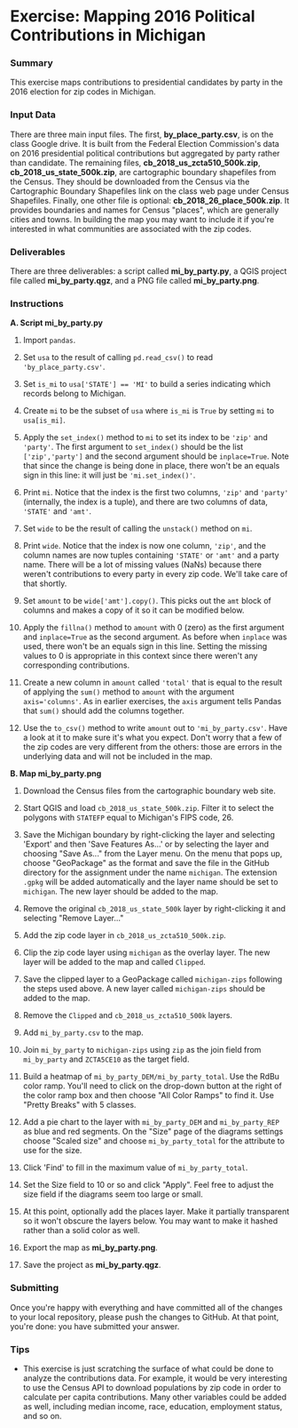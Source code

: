 # Exercise: Mapping 2016 Political Contributions in Michigan

### Summary

This exercise maps contributions to presidential candidates by party in 
the 2016 election for zip codes in Michigan.

### Input Data

There are three main input files. The first, **by_place_party.csv**, is on 
the class Google drive. It is built from the Federal Election Commission's 
data on 2016 presidential political contributions but aggregated by party 
rather than candidate. The remaining files, **cb_2018_us_zcta510_500k.zip**, 
**cb_2018_us_state_500k.zip**, are cartographic boundary shapefiles from 
the Census. They should be downloaded from the Census via the Cartographic 
Boundary Shapefiles link on the class web page under Census Shapefiles. 
Finally, one other file is optional: **cb_2018_26_place_500k.zip**. It
provides boundaries and names for Census "places", which are generally 
cities and towns. In building the map you may want to include it if you're 
interested in what communities are associated with the zip codes. 

### Deliverables

There are three deliverables: a script called **mi_by_party.py**, a QGIS
project file called **mi_by_party.qgz**, and a PNG file called 
**mi_by_party.png**.

### Instructions

**A. Script mi_by_party.py** 

1. Import `pandas`.

1. Set `usa` to the result of calling `pd.read_csv()` to read 
`'by_place_party.csv'`.

1. Set `is_mi` to `usa['STATE'] == 'MI'` to build a series indicating 
which records belong to Michigan.

1. Create `mi` to be the subset of `usa` where `is_mi` is `True` by 
setting `mi` to `usa[is_mi]`.

1. Apply the `set_index()` method to `mi` to set its index to be `'zip'` 
and `'party'`. The first argument to `set_index()` should be the list 
`['zip','party']` and the second argument should be `inplace=True`. 
Note that since the change is being done in place, there won't be an
equals sign in this line: it will just be `'mi.set_index()'`. 

1. Print `mi`. Notice that the index is the first two columns, `'zip'` 
and `'party'` (internally, the index is a tuple), and there are two columns 
of data, `'STATE'` and `'amt'`.

1. Set `wide` to be the result of calling the `unstack()` method on `mi`. 

1. Print `wide`. Notice that the index is now one column, `'zip'`, and 
the column names are now tuples containing `'STATE'` or `'amt'` and a 
party name. There will be a lot of missing values (NaNs) because there 
weren't contributions to every party in every zip code. We'll take care of 
that shortly.

1. Set `amount` to be `wide['amt'].copy()`. This picks out the `amt` block 
of columns and makes a copy of it so it can be modified below.

1. Apply the `fillna()` method to `amount` with 0 (zero) as the first 
argument and `inplace=True` as the second argument. As before when 
`inplace` was used, there won't be an equals sign in this line. 
Setting the missing values to 0 is appropriate in this context since
there weren't any corresponding contributions.

1. Create a new column in `amount` called `'total'` that is equal to the
result of applying the `sum()` method to `amount` with the argument
`axis='columns'`. As in earlier exercises, the `axis` argument tells
Pandas that `sum()` should add the columns together. 

1. Use the `to_csv()` method to write `amount` out to `'mi_by_party.csv'`.
Have a look at it to make sure it's what you expect. Don't worry that 
a few of the zip codes are very different from the others: those are 
errors in the underlying data and will not be included in the map.

**B. Map mi_by_party.png** 

1. Download the Census files from the cartographic boundary web site.

1. Start QGIS and load `cb_2018_us_state_500k.zip`. Filter it to select
the polygons with `STATEFP` equal to Michigan's FIPS code, 26.

1. Save the Michigan boundary by right-clicking the layer and selecting 
'Export' and then 'Save Features As...' or by selecting the layer and 
choosing "Save As..." from the Layer menu. On the menu that pops up, 
choose "GeoPackage" as the format and save the file in the GitHub 
directory for the assignment under the name `michigan`. The extension 
`.gpkg` will be added automatically and the layer name should be 
set to `michigan`. The new layer should be added to the map.

1. Remove the original `cb_2018_us_state_500k` layer by right-clicking 
it and selecting "Remove Layer..."

1. Add the zip code layer in `cb_2018_us_zcta510_500k.zip`. 

1. Clip the zip code layer using `michigan` as the overlay layer. The new 
layer will be added to the map and called `Clipped`.

1. Save the clipped layer to a GeoPackage called `michigan-zips` following
the steps used above. A new layer called `michigan-zips` should be added 
to the map.

1. Remove the `Clipped` and `cb_2018_us_zcta510_500k` layers.

1. Add `mi_by_party.csv` to the map.

1. Join `mi_by_party` to `michigan-zips` using `zip` as the join 
field from `mi_by_party` and `ZCTA5CE10` as the target field.

1. Build a heatmap of `mi_by_party_DEM/mi_by_party_total`. Use the RdBu 
color ramp. You'll need to click on the drop-down button at the right of 
the color ramp box and then choose "All Color Ramps" to find it. Use 
"Pretty Breaks" with 5 classes.

1. Add a pie chart to the layer with `mi_by_party_DEM` and 
`mi_by_party_REP` as blue and red segments. On the "Size" page
of the diagrams settings choose "Scaled size" and choose `mi_by_party_total`
for the attribute to use for the size. 

1. Click 'Find' to fill in the maximum value of `mi_by_party_total`.

1. Set the Size field to 10 or so and click "Apply". Feel free to adjust the 
size field if the diagrams seem too large or small.

1. At this point, optionally add the places layer. Make it partially 
transparent so it won't obscure the layers below. You may want to make 
it hashed rather than a solid color as well.

1. Export the map as **mi_by_party.png**.

1. Save the project as **mi_by_party.qgz**.

### Submitting

Once you're happy with everything and have committed all of the changes to
your local repository, please push the changes to GitHub. At that point, 
you're done: you have submitted your answer.

### Tips

+ This exercise is just scratching the surface of what could be done to 
analyze the contributions data. For example, it would be very 
interesting to use the Census API to download populations by zip code 
in order to calculate per capita contributions. Many other variables 
could be added as well, including median income, race, education, 
employment status, and so on.
